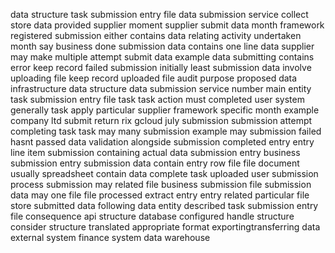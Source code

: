 data structure task submission entry file data submission service collect store data provided supplier moment supplier submit data month framework registered submission either contains data relating activity undertaken month say business done submission data contains one line data supplier may make multiple attempt submit data example data submitting contains error keep record failed submission initially least submission data involve uploading file keep record uploaded file audit purpose proposed data infrastructure data structure data submission service number main entity task submission entry file task task action must completed user system generally task apply particular supplier framework specific month example company ltd submit return rix gcloud july submission submission attempt completing task task may many submission example may submission failed hasnt passed data validation alongside submission completed entry entry line item submission containing actual data submission entry business submission entry submission data contain entry row file file document usually spreadsheet contain data complete task uploaded user submission process submission may related file business submission file submission data may one file file processed extract entry entry related particular file store submitted data following data entity described task submission entry file consequence api structure database configured handle structure consider structure translated appropriate format exportingtransferring data external system finance system data warehouse